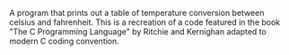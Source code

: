 A program that prints out a table of temperature conversion between celsius and fahrenheit. This is a recreation of a code featured in the book "The C Programming Language" by Ritchie and Kernighan adapted to modern C coding convention.